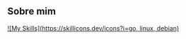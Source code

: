 ## Sobre mim

 [![My Skills](https://skillicons.dev/icons?i=go, linux, debian)](https://skillicons.dev)
